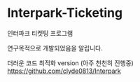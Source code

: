 # Interpark-Ticketing
인터파크 티켓팅 프로그램

연구목적으로 개발되었음을 알립니다.

더러운 코드 최적화 version (아주 천천히 진행중)
https://github.com/clyde0813/Interpark 

